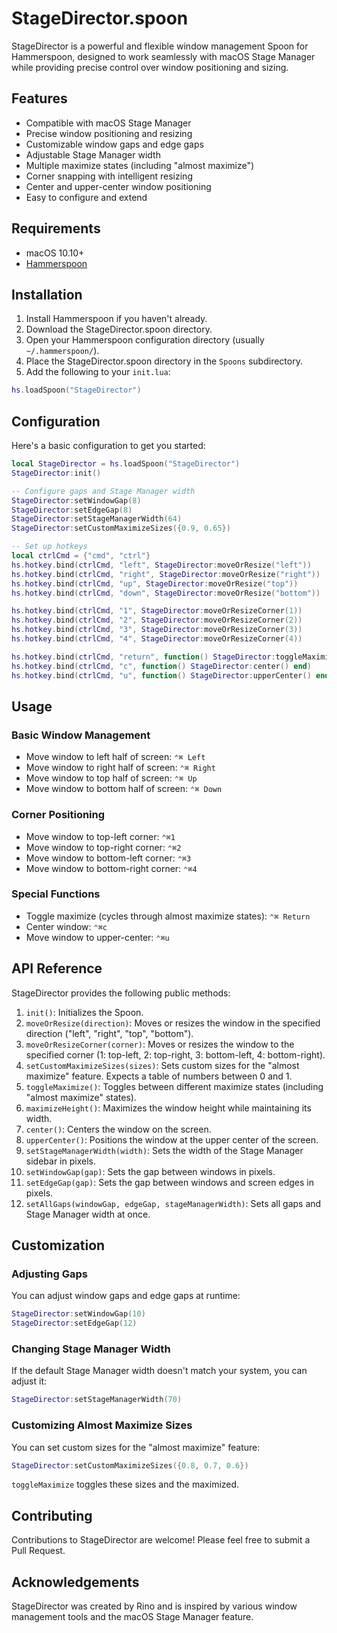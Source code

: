 # StageDirector.spoon

StageDirector is a powerful and flexible window management Spoon for Hammerspoon, designed to work seamlessly with macOS Stage Manager while providing precise control over window positioning and sizing.

## Features

- Compatible with macOS Stage Manager
- Precise window positioning and resizing
- Customizable window gaps and edge gaps
- Adjustable Stage Manager width
- Multiple maximize states (including "almost maximize")
- Corner snapping with intelligent resizing
- Center and upper-center window positioning
- Easy to configure and extend

## Requirements

- macOS 10.10+
- [Hammerspoon](http://www.hammerspoon.org/)

## Installation

1. Install Hammerspoon if you haven't already.
2. Download the StageDirector.spoon directory.
3. Open your Hammerspoon configuration directory (usually `~/.hammerspoon/`).
4. Place the StageDirector.spoon directory in the `Spoons` subdirectory.
5. Add the following to your `init.lua`:

```lua
hs.loadSpoon("StageDirector")
```

## Configuration

Here's a basic configuration to get you started:

```lua
local StageDirector = hs.loadSpoon("StageDirector")
StageDirector:init()

-- Configure gaps and Stage Manager width
StageDirector:setWindowGap(8)
StageDirector:setEdgeGap(8)
StageDirector:setStageManagerWidth(64)
StageDirector:setCustomMaximizeSizes({0.9, 0.65})

-- Set up hotkeys
local ctrlCmd = {"cmd", "ctrl"}
hs.hotkey.bind(ctrlCmd, "left", StageDirector:moveOrResize("left"))
hs.hotkey.bind(ctrlCmd, "right", StageDirector:moveOrResize("right"))
hs.hotkey.bind(ctrlCmd, "up", StageDirector:moveOrResize("top"))
hs.hotkey.bind(ctrlCmd, "down", StageDirector:moveOrResize("bottom"))

hs.hotkey.bind(ctrlCmd, "1", StageDirector:moveOrResizeCorner(1))
hs.hotkey.bind(ctrlCmd, "2", StageDirector:moveOrResizeCorner(2))
hs.hotkey.bind(ctrlCmd, "3", StageDirector:moveOrResizeCorner(3))
hs.hotkey.bind(ctrlCmd, "4", StageDirector:moveOrResizeCorner(4))

hs.hotkey.bind(ctrlCmd, "return", function() StageDirector:toggleMaximize() end)
hs.hotkey.bind(ctrlCmd, "c", function() StageDirector:center() end)
hs.hotkey.bind(ctrlCmd, "u", function() StageDirector:upperCenter() end)
```

## Usage

### Basic Window Management

- Move window to left half of screen: `⌃⌘ Left`
- Move window to right half of screen: `⌃⌘ Right`
- Move window to top half of screen: `⌃⌘ Up`
- Move window to bottom half of screen: `⌃⌘ Down`

### Corner Positioning

- Move window to top-left corner: `⌃⌘1`
- Move window to top-right corner: `⌃⌘2`
- Move window to bottom-left corner: `⌃⌘3`
- Move window to bottom-right corner: `⌃⌘4`

### Special Functions

- Toggle maximize (cycles through almost maximize states): `⌃⌘ Return`
- Center window: `⌃⌘c`
- Move window to upper-center: `⌃⌘u`

## API Reference

StageDirector provides the following public methods:

1. `init()`: Initializes the Spoon.
2. `moveOrResize(direction)`: Moves or resizes the window in the specified direction ("left", "right", "top", "bottom").
3. `moveOrResizeCorner(corner)`: Moves or resizes the window to the specified corner (1: top-left, 2: top-right, 3: bottom-left, 4: bottom-right).
4. `setCustomMaximizeSizes(sizes)`: Sets custom sizes for the "almost maximize" feature. Expects a table of numbers between 0 and 1.
5. `toggleMaximize()`: Toggles between different maximize states (including "almost maximize" states).
6. `maximizeHeight()`: Maximizes the window height while maintaining its width.
7. `center()`: Centers the window on the screen.
8. `upperCenter()`: Positions the window at the upper center of the screen.
9. `setStageManagerWidth(width)`: Sets the width of the Stage Manager sidebar in pixels.
10. `setWindowGap(gap)`: Sets the gap between windows in pixels.
11. `setEdgeGap(gap)`: Sets the gap between windows and screen edges in pixels.
12. `setAllGaps(windowGap, edgeGap, stageManagerWidth)`: Sets all gaps and Stage Manager width at once.

## Customization

### Adjusting Gaps

You can adjust window gaps and edge gaps at runtime:

```lua
StageDirector:setWindowGap(10)
StageDirector:setEdgeGap(12)
```

### Changing Stage Manager Width

If the default Stage Manager width doesn't match your system, you can adjust it:

```lua
StageDirector:setStageManagerWidth(70)
```

### Customizing Almost Maximize Sizes

You can set custom sizes for the "almost maximize" feature:

```lua
StageDirector:setCustomMaximizeSizes({0.8, 0.7, 0.6})
```

`toggleMaximize` toggles these sizes and the maximized.

## Contributing

Contributions to StageDirector are welcome! Please feel free to submit a Pull Request.

## Acknowledgements

StageDirector was created by Rino and is inspired by various window management tools and the macOS Stage Manager feature.
